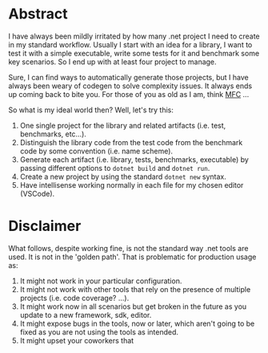 # Abstract
I have always been mildly irritated by how many .net project I need to create in my standard workflow.
Usually I start with an idea for a library, I want to test it with a simple executable, write some tests for it and benchmark some key scenarios. So I end up with at least four project to manage.

Sure, I can find ways to automatically generate those projects, but I have always been weary of codegen to solve complexity issues. It always ends up coming back to bite you. For those of you as old as I am, think [MFC](https://en.wikipedia.org/wiki/Microsoft_Foundation_Class_Library) ...

So what is my ideal world then? Well, let's try this:

1. One single project for the library and related artifacts (i.e. test, benchmarks, etc...).
2. Distinguish the library code from the test code from the benchmark code by some convention (i.e. name scheme).
3. Generate each artifact (i.e. library, tests, benchmarks, executable) by passing different options to `dotnet build` and `dotnet run`.
4. Create a new project by using the standard `dotnet new` syntax.
5. Have intellisense working normally in each file for my chosen editor (VSCode).

# Disclaimer
What follows, despite working fine, is not the standard way .net tools are used. It is not in the 'golden path'. That is problematic
for production usage as:

1. It might not work in your particular configuration.
2. It might not work with other tools that rely on the presence of multiple projects (i.e. code coverage? ...).
3. It might work now in all scenarios but get broken in the future as you update to a new framework, sdk, editor.
4. It might expose bugs in the tools, now or later, which aren't going to be fixed as you are not using the tools as intended.
5. It might upset your coworkers that